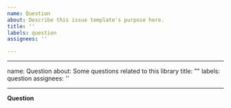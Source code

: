 ```yaml
---
name: Question
about: Describe this issue template's purpose here.
title: ''
labels: question
assignees: ''

---
```


---
name: Question
about: Some questions related to this library
title: ""
labels: question
assignees: ''

---

**Question**
<!-- I have a question about ...  -->
